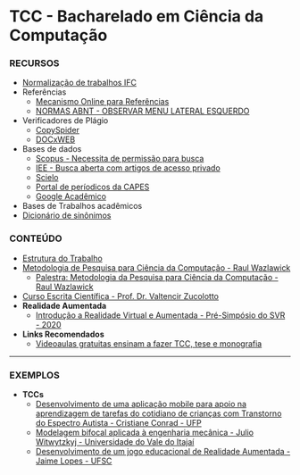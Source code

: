 # TCC - Bacharelado em Ciência da Computação

### RECURSOS
* [Normalização de trabalhos IFC](https://biblioteca.ifc.edu.br/normalizacao-de-trabalhos/)
* Referências
    * [Mecanismo Online para Referências](http://novo.more.ufsc.br/)
    * [NORMAS ABNT - OBSERVAR MENU LATERAL ESQUERDO](https://normas-abnt.espm.br/index.php?title=Estrutura_do_trabalho)
* Verificadores de Plágio
    * [CopySpider](https://copyspider.com.br/main/)
    * [DOCxWEB](https://www.docxweb.com/pages/home.jsf)
* Bases de dados
    * [Scopus - Necessita de permissão para busca](https://www.scopus.com/search/form.uri)
    * [IEE - Busca aberta com artigos de acesso privado](https://ieeexplore.ieee.org/)
    * [Scielo](https://scielo.org/)
    * [Portal de períodicos da CAPES](https://www-periodicos-capes-gov-br.ez46.periodicos.capes.gov.br/index.php?option=com_pcollection)
    * [Google Acadêmico](https://scholar.google.com.br/)
* Bases de Trabalhos acadêmicos
* [Dicionário de sinônimos](https://www.sinonimos.com.br/)



### CONTEÚDO
 * [Estrutura do Trabalho](https://github.com/kennedyaraujo/ifc/blob/main/tcc/estrutura-tcc.md)
 * [Metodologia de Pesquisa para Ciência da Computação - Raul Wazlawick](https://books.google.com.br/books?id=BZioBQAAQBAJ&newbks=0&hl=pt-BR&source=newbks_fb&redir_esc=y)  
    * [Palestra: Metodologia da Pesquisa para Ciência da Computação - Raul Wazlawick](https://www.youtube.com/watch?v=RayW_ELIlyc)
* [Curso Escrita Científica - Prof. Dr. Valtencir Zucolotto](http://www.escritacientifica.sc.usp.br/escrita/cursos-escrita/)
* **Realidade Aumentada**
    * [Introdução a Realidade Virtual e Aumentada - Pré-Simpósio do SVR - 2020](https://github.com/kennedyaraujo/ifc/blob/main/tcc/bibliografia-realidade-aumentada/Introdu%C3%A7%C3%A3o%20a%20Realidade%20Virtual%20e%20Aumentada%20-%20Pr%C3%A9-Simp%C3%B3sio%20do%20SVR%20-%202020.pdf)
* **Links Recomendados**
    * [Videoaulas gratuitas ensinam a fazer TCC, tese e monografia](https://porvir.org/videoaulas-gratuitas-ensinam-fazer-de-tcc-tese/)

---

### EXEMPLOS
* **TCCs**   
    * [Desenvolvimento de uma aplicação mobile para apoio na aprendizagem de tarefas do cotidiano de crianças com Transtorno do Espectro Autista - Cristiane Conrad - UFP](https://github.com/kennedyaraujo/ifc/blob/main/tcc/examples/Desenvolvimento%20de%20uma%20aplica%C3%A7%C3%A3o%20mobile%20para%20apoio%20na%20aprendizagem%20de%20tarefas%20do%20cotidiano%20de%20crian%C3%A7as%20com%20Transtorno%20do%20Espectro%20Autista.pdf)
    * [Modelagem bifocal aplicada à engenharia mecânica - Julio Witwytzkyj - Universidade do Vale do Itajaí](https://github.com/kennedyaraujo/ifc/blob/main/tcc/examples/Modelagem%20Bifocal%20Aplicada%20%C3%A0%20Engenharia%20Mec%C3%A2nica.pdf)
    * [Desenvolvimento de um jogo educacional de Realidade Aumentada - Jaime Lopes - UFSC](https://github.com/kennedyaraujo/ifc/blob/main/tcc/examples/TCC%20-%20Jaime%20Paz%20Lopes%20-%20Desenvolvimento%20de%20um%20jogo%20educacional%20de%20Realidade%20Aumentada.pdf)


    

    
